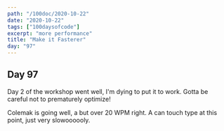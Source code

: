 ```yaml
---
path: "/100doc/2020-10-22"
date: "2020-10-22"
tags: ["100daysofcode"]
excerpt: "more performance"
title: "Make it Fasterer"
day: "97"
---
```


## Day 97

Day 2 of the workshop went well, I'm dying to put it to work. Gotta be careful not to prematurely optimize!

Colemak is going well, a but over 20 WPM right. A can touch type at this point, just very slowoooooly.
